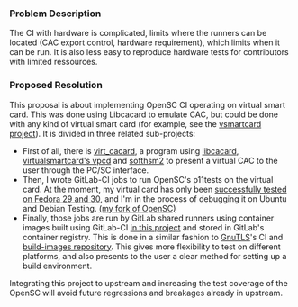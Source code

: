 ### Problem Description

The CI with hardware is complicated, limits where the runners can be located (CAC export control, hardware requirement), which limits when it can be run. It is also less easy to reproduce hardware tests for contributors with limited ressources.

### Proposed Resolution

This proposal is about implementing OpenSC CI operating on virtual smart card. This was done using Libcacard to emulate CAC, but could be done with any kind of virtual smart card (for example, see the [vsmartcard project](https://github.com/frankmorgner/vsmartcard/)).
It is divided in three related sub-projects:

 - First of all, there is [virt_cacard](https://github.com/PL4typus/virt_cacard), a program using [libcacard](https://gitlab.freedesktop.org/spice/libcacard/), [virtualsmartcard's vpcd](https://github.com/frankmorgner/vsmartcard/tree/master/virtualsmartcard) and [softhsm2](https://github.com/opendnssec/SoftHSMv2) to present a virtual CAC to the user through the PC/SC interface. 
 - Then, I wrote GitLab-CI jobs to run OpenSC's p11tests on the virtual card. At the moment, my virtual card has only been [successfully tested on Fedora 29 and 30](https://gitlab.com/PL4typus/OpenSC/pipelines/71421677), and I'm in the process of debugging it on Ubuntu and Debian Testing. [(my fork of OpenSC)](https://gitlab.com/PL4typus/OpenSC/tree/virt_cacard)
 - Finally, those jobs are run by GitLab shared runners using container images built using GitLab-CI [in this project](https://gitlab.com/PL4typus/opensc-images) and stored in GitLab's container registry. This is done in a similar fashion to [GnuTLS](https://gitlab.com/gnutls/gnutls)'s CI and [build-images repository](https://gitlab.com/gnutls/build-images/). This gives more flexibility to test on different platforms, and also presents to the user a clear method for setting up a build environment.

Integrating this project to upstream and increasing the test coverage of the OpenSC will avoid future regressions and breakages already in upstream.
